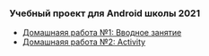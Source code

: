 ### Учебный проект для Android школы 2021

* [Домашнаяя работа №1: Вводное занятие][hw01]
* [Домашнаяя работа №2: Activity][hw02]

[hw01]:./hw01
[hw02]:./hw02
